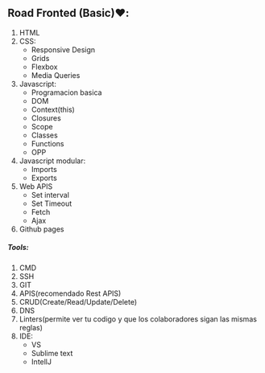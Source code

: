 ## Road Fronted (Basic):heart::
1. HTML
2. CSS:
    - Responsive Design
    - Grids
    - Flexbox
    - Media Queries
3. Javascript:
    - Programacion basica
    - DOM
    - Context(this)
    - Closures
    - Scope
    - Classes
    - Functions
    - OPP
4. Javascript modular:
    - Imports
    - Exports
5. Web APIS
    - Set interval
    - Set Timeout
    - Fetch
    - Ajax
6. Github pages

##### Tools:
1. CMD
2. SSH
3. GIT
4. APIS(recomendado Rest APIS)
5. CRUD(Create/Read/Update/Delete)
6. DNS
7. Linters(permite ver tu codigo y que los colaboradores sigan las mismas reglas)
8. IDE:
    - VS
    - Sublime text
    - IntellJ

